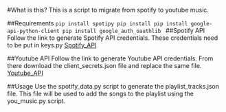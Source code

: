 #What is this?
This is a script to migrate from spotify to youtube music. 

##Requirements
`pip install spotipy
pip install pip install google-api-python-client
pip install google_auth_oauthlib
`
##Spotify API
Follow the link to generate Spotify API credentials. These credentials need to be put in keys.py
[Spotify_API](https://developer.spotify.com/documentation/web-api/tutorials/getting-started)

##Youtube API
Follow the link to generate Youtube API credentials. From there download the client_secrets.json file and replace the same file.
[Youtube_API](https://developers.google.com/youtube/v3/getting-started)

##Usage
Use the spotify_data.py script to generate the playlist_tracks.json file. This file will be used to add the songs to the playlist using the you_music.py script.
